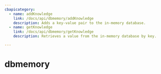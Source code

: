 ```yaml
---
cbapicategory:
  - name: addKnowledge
    link: /docs/api/dbmemory/addKnowledge
    description: Adds a key-value pair to the in-memory database.
  - name: getKnowledge
    link: /docs/api/dbmemory/getKnowledge
    description: Retrieves a value from the in-memory database by key.

---
```

# dbmemory
<CBAPICategory />
